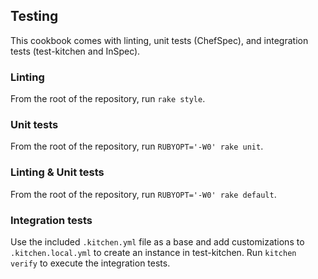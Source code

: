 Testing
-------
This cookbook comes with linting, unit tests (ChefSpec), and integration tests (test-kitchen and InSpec).

### Linting
From the root of the repository, run `rake style`.

### Unit tests
From the root of the repository, run `RUBYOPT='-W0' rake unit`.

### Linting & Unit tests
From the root of the repository, run `RUBYOPT='-W0' rake default`.

### Integration tests
Use the included `.kitchen.yml` file as a base and add customizations to `.kitchen.local.yml` to create an instance in test-kitchen. Run `kitchen verify` to execute the integration tests.
